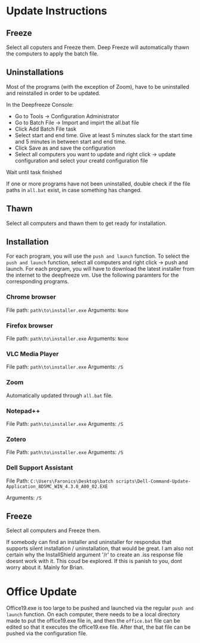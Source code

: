 # Update Instructions

## Freeze
Select all coputers and Freeze them. Deep Freeze will automatically thawn the computers to apply the batch file.

## Uninstallations
Most of the programs (with the exception of Zoom), have to be uninstalled and reinstalled in order to be updated.

In the Deepfreeze Console:
* Go to Tools -> Configuration Administrator
* Go to Batch File -> Import and impirt the all.bat file
* Click Add Batch File task
* Select start and end time. Give at least 5 minutes slack for the start time and 5 minutes in between start and end time.
* Click Save as and save the configuration
* Select all computers you want to update and right click -> update configuration and select your creatd configuration file

Wait until task finished

If one or more programs have not been uninstalled, double check if the file paths in `all.bat` exist, in case something has changed.

## Thawn
Select all computers and thawn them to get ready for installation.

## Installation
For each program, you will use the `push and launch` function. To select the `push and launch` function, select all computers and right click -> push and launch.
For each program, you will have to download the latest installer from the internet to the deepfreeze vm.
Use the following paramters for the corresponding programs.

### Chrome browser
File path: `path\to\installer.exe`
Arguments: `None`

### Firefox browser
File path: `path\to\installer.exe`
Arguments: `None`

### VLC Media Player
File path: `path\to\installer.exe`
Arguments: `/S`

### Zoom
Automatically updated through `all.bat` file.

### Notepad++
File Path: `path\to\installer.exe`
Arguments: `/S`

### Zotero
File Path: `path\to\installer.exe`
Arguments: `/S`

### Dell Support Assistant
File Path: `C:\Users\Faronics\Desktop\batch scripts\Dell-Command-Update-Application_8D5MC_WIN_4.3.0_A00_02.EXE`

Arguments: `/S`

## Freeze
Select all computers and Freeze them.

If somebody can find an installer and uninstaller for respondus that supports silent installation / uninstallation, that would be great. I am also not certain why the InstallShield argument '/r' to create an .iss response file doesnt work with it. This coud be explored. If this is panish to you, dont worry about it. Mainly for Brian.


# Office Update
Office19.exe is too large to be pushed and launched via the regular `push and launch` function.
On each computer, there needs to be a local directory made to put the office19.exe file in, and then the `office.bat` file can be edited so that it executes the office19.exe file. After that, the bat file can be pushed via the configuration file.
